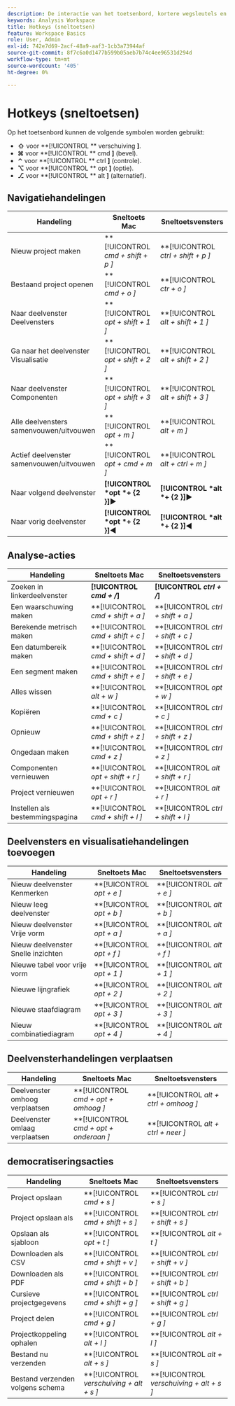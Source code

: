 ```yaml
---
description: De interactie van het toetsenbord, kortere wegsleutels en punt-en-klik gedrag beschikbaar in Analysis Workspace.
keywords: Analysis Workspace
title: Hotkeys (sneltoetsen)
feature: Workspace Basics
role: User, Admin
exl-id: 742e7d69-2acf-48a9-aaf3-1cb3a73944af
source-git-commit: 8f7c6a0d1477b599b05aeb7b74c4ee96531d294d
workflow-type: tm+mt
source-wordcount: '405'
ht-degree: 0%

---
```


# Hotkeys (sneltoetsen)

Op het toetsenbord kunnen de volgende symbolen worden gebruikt:

- **⇧** voor **[!UICONTROL ** verschuiving **]**.
- **⌘** voor **[!UICONTROL ** cmd **]** (bevel).
- **⌃** voor **[!UICONTROL ** ctrl **]** (controle).
- **⌥** voor **[!UICONTROL ** opt **]** (optie).
- **⎇** voor **[!UICONTROL ** alt **]** (alternatief).

## Navigatiehandelingen

| Handeling | Sneltoets Mac | Sneltoetsvensters |
| --- | --- | --- | 
| Nieuw project maken | **[!UICONTROL *cmd + shift + p *]** | **[!UICONTROL *ctrl + shift + p *]** |
| Bestaand project openen | **[!UICONTROL *cmd + o *]** | **[!UICONTROL *ctr + o *]** |
| Naar deelvenster Deelvensters | **[!UICONTROL *opt + shift + 1 *]** | **[!UICONTROL *alt + shift + 1 *]** |
| Ga naar het deelvenster Visualisatie | **[!UICONTROL *opt + shift + 2 *]** | **[!UICONTROL *alt + shift + 2 *]** |
| Naar deelvenster Componenten | **[!UICONTROL *opt + shift + 3 *]** | **[!UICONTROL *alt + shift + 3 *]** |
| Alle deelvensters samenvouwen/uitvouwen | **[!UICONTROL *opt + m *]** | **[!UICONTROL *alt + m *]** |
| Actief deelvenster samenvouwen/uitvouwen | **[!UICONTROL *opt + cmd + m *]** | **[!UICONTROL *alt + ctrl + m *]** |
| Naar volgend deelvenster | **[!UICONTROL *opt *+ {2 }︎]**▶ | **[!UICONTROL *alt *+ {2 }︎]**▶ |
| Naar vorig deelvenster | **[!UICONTROL *opt *+ {2 }︎]**◀ | **[!UICONTROL *alt *+ {2 }︎]**◀ |

## Analyse-acties

| Handeling | Sneltoets Mac | Sneltoetsvensters |
| --- | --- | --- | 
| Zoeken in linkerdeelvenster | **[!UICONTROL *cmd + /*]** | **[!UICONTROL *ctrl + /*]** |
| Een waarschuwing maken | **[!UICONTROL *cmd + shift + a *]** | **[!UICONTROL *ctrl + shift + a *]** |
| Berekende metrisch maken | **[!UICONTROL *cmd + shift + c *]** | **[!UICONTROL *ctrl + shift + c *]** |
| Een datumbereik maken | **[!UICONTROL *cmd + shift + d *]** | **[!UICONTROL *ctrl + shift + d *]** |
| Een segment maken | **[!UICONTROL *cmd + shift + e *]** | **[!UICONTROL *ctrl + shift + e *]** |
| Alles wissen | **[!UICONTROL *alt + w *]** | **[!UICONTROL *opt + w *]** |
| Kopiëren | **[!UICONTROL *cmd + c *]** | **[!UICONTROL *ctrl + c *]** |
| Opnieuw | **[!UICONTROL *cmd + shift + z *]** | **[!UICONTROL *ctrl + shift + z *]** |
| Ongedaan maken | **[!UICONTROL *cmd + z *]** | **[!UICONTROL *ctrl + z *]** |
| Componenten vernieuwen | **[!UICONTROL *opt + shift + r *]** | **[!UICONTROL *alt + shift + r *]** |
| Project vernieuwen | **[!UICONTROL *opt + r *]** | **[!UICONTROL *alt + r *]** |
| Instellen als bestemmingspagina | **[!UICONTROL *cmd + shift + l *]** | **[!UICONTROL *ctrl + shift + l *]** |

## Deelvensters en visualisatiehandelingen toevoegen

| Handeling | Sneltoets Mac | Sneltoetsvensters |
| --- | --- | --- | 
| Nieuw deelvenster Kenmerken | **[!UICONTROL *opt + e *]** | **[!UICONTROL *alt + e *]** |
| Nieuw leeg deelvenster | **[!UICONTROL *opt + b *]** | **[!UICONTROL *alt + b *]** |
| Nieuw deelvenster Vrije vorm | **[!UICONTROL *opt + a *]** | **[!UICONTROL *alt + a *]** |
| Nieuw deelvenster Snelle inzichten | **[!UICONTROL *opt + f *]** | **[!UICONTROL *alt + f *]** |
| Nieuwe tabel voor vrije vorm | **[!UICONTROL *opt + 1 *]** | **[!UICONTROL *alt + 1 *]** |
| Nieuwe lijngrafiek | **[!UICONTROL *opt + 2 *]** | **[!UICONTROL *alt + 2 *]** |
| Nieuwe staafdiagram | **[!UICONTROL *opt + 3 *]** | **[!UICONTROL *alt + 3 *]** |
| Nieuw combinatiediagram | **[!UICONTROL *opt + 4 *]** | **[!UICONTROL *alt + 4 *]** |

## Deelvensterhandelingen verplaatsen

| Handeling | Sneltoets Mac | Sneltoetsvensters |
| --- | --- | --- | 
| Deelvenster omhoog verplaatsen | **[!UICONTROL *cmd + opt + omhoog *]** | **[!UICONTROL *alt + ctrl + omhoog *]** |
| Deelvenster omlaag verplaatsen | **[!UICONTROL *cmd + opt + onderaan *]** | **[!UICONTROL *alt + ctrl + neer *]** |

## democratiseringsacties

| Handeling | Sneltoets Mac | Sneltoetsvensters |
| --- | --- | --- | 
| Project opslaan | **[!UICONTROL *cmd + s *]** | **[!UICONTROL *ctrl + s *]** |
| Project opslaan als | **[!UICONTROL *cmd + shift + s *]** | **[!UICONTROL *ctrl + shift + s *]** |
| Opslaan als sjabloon | **[!UICONTROL *opt + t *]** | **[!UICONTROL *alt + t *]** |
| Downloaden als CSV | **[!UICONTROL *cmd + shift + v *]** | **[!UICONTROL *ctrl + shift + v *]** |
| Downloaden als PDF | **[!UICONTROL *cmd + shift + b *]** | **[!UICONTROL *ctrl + shift + b *]** |
| Cursieve projectgegevens | **[!UICONTROL *cmd + shift + g *]** | **[!UICONTROL *ctrl + shift + g *]** |
| Project delen | **[!UICONTROL *cmd + g *]** | **[!UICONTROL *ctrl + g *]** |
| Projectkoppeling ophalen | **[!UICONTROL *alt + l *]** | **[!UICONTROL *alt + l *]** |
| Bestand nu verzenden | **[!UICONTROL *alt + s *]** | **[!UICONTROL *alt + s *]** |
| Bestand verzenden volgens schema | **[!UICONTROL *verschuiving + alt + s *]** | **[!UICONTROL *verschuiving + alt + s *]** |
